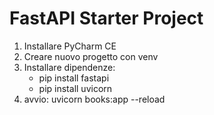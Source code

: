 # FastAPI Starter Project

1. Installare PyCharm CE
2. Creare nuovo progetto con venv
3. Installare dipendenze:
   - pip install fastapi
   - pip install uvicorn
4. avvio: uvicorn books:app --reload